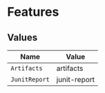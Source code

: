 # Features


## Values

| Name          | Value         |
| ------------- | ------------- |
| `Artifacts`   | artifacts     |
| `JunitReport` | junit-report  |